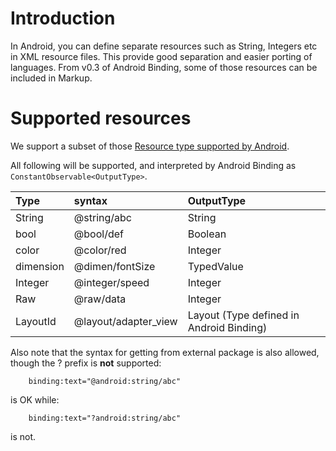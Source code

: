 # Introduction #

In Android, you can define separate resources such as String, Integers etc in XML resource files. This provide good separation and easier porting of languages. From v0.3 of Android Binding, some of those resources can be included in Markup.

# Supported resources #

We support a subset of those [Resource type supported by Android](http://developer.android.com/guide/topics/resources/more-resources.html).

All following will be supported, and interpreted by Android Binding as `ConstantObservable<OutputType>`.

| Type | syntax | OutputType |
|:-----|:-------|:-----------|
| String | @string/abc | String     |
| bool | @bool/def | Boolean    |
| color | @color/red | Integer    |
| dimension | @dimen/fontSize | TypedValue |
| Integer | @integer/speed | Integer    |
| Raw  | @raw/data | Integer    |
| LayoutId | @layout/adapter\_view | Layout (Type defined in Android Binding) |

Also note that the syntax for getting from external package is also allowed, though the ? prefix is **not** supported:

```
    binding:text="@android:string/abc"
```
is OK while:
```
    binding:text="?android:string/abc"
```
is not.